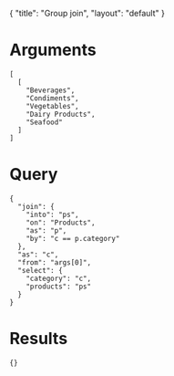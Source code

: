 {
	"title": "Group join",
	"layout": "default"
}
# Arguments
	[
	  [
	    "Beverages", 
	    "Condiments", 
	    "Vegetables", 
	    "Dairy Products", 
	    "Seafood"
	  ]
	]
# Query
	{
	  "join": {
	    "into": "ps", 
	    "on": "Products", 
	    "as": "p", 
	    "by": "c == p.category"
	  }, 
	  "as": "c", 
	  "from": "args[0]", 
	  "select": {
	    "category": "c", 
	    "products": "ps"
	  }
	}
# Results
	{}
